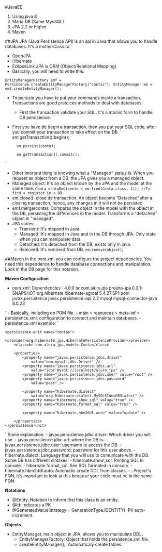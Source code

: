 #JavaEE

1. Using java 8
2. Maria DB (Same MysSQL)
3. JPA 2.2 or higher
4. Maven

##JPA
JPA (Java Persistence API) is an api in Java that allows you to handle databases.
It's a motherClass to:
- OpenJPA
- Hibernate
- EclipseLink
JPA is ORM (Object/Relational Mapping).
- Basically, you will need to write this:

`
EntityManagerFactory emf = Persistence.createEntityManagerFactory("contas");
EntityManager em = emf.createEntityManager();
`

- To persiste you have to put your commands inside a transaction. Transactions are good pratcices methods to deal with databases.
    + First the transaction validate your SQL. It's a atomic form to handle DB persistence. 
- First you have do begin a transaction, then you put your SQL code, after you commit your transaction to take effect on the DB.
`
        em.getTransaction().begin();
        
        em.persist(conta);
        
        em.getTransaction().commit();
`
- Other imortant thing is knowing what a "Managed" status is. When you request an object from a DB, the JPA gives you a managed object.
- Managed object: It's an object known by the JPA and the model at the same time.
`
Conta contaDoCliente = em.find(Conta.class, 1L); //To find a register in a DB.
`
- em.close(): close de transaction. An object become "Detached"after a closing transaction, hence, any changes in it will not be persisted.
- em1.merge(conta): Compares the object in the model with the object in the DB, persisting the differences in the model. Transforms a "detached" object in "managed".
- JPA states:
    + Transient: It's mapped in Java.
    + Managed: It's mapped in Java and in the DB through JPA. Only state when you can manipulate data.
    + Detached: It's detached from the DB, exists only in java.
    + Removed: It's removed from DB. `em.remove(object)`;


##Maven
In the pom.xml you can configure the project depedencies. You need this dependence
to handle database connections and manipulation. Look in the DB page for this notation.

**Maven Configuration**
- pom.xml: Dependencies
`
<project xmlns="http://maven.apache.org/POM/4.0.0"
    xmlns:xsi="http://www.w3.org/2001/XMLSchema-instance"
    xsi:schemaLocation="http://maven.apache.org/POM/4.0.0 http://maven.apache.org/xsd/maven-4.0.0.xsd">
    <modelVersion>4.0.0</modelVersion>
    <groupId>br.com.alura.jpa</groupId>
    <artifactId>projeto-jpa</artifactId>
    <version>0.0.1-SNAPSHOT</version>
    <dependencies>
        <dependency>
            <groupId>org.hibernate</groupId>
            <artifactId>hibernate-agroal</artifactId>
            <version>5.4.27.SP1</version>
            <type>pom</type>
        </dependency>
        <dependency>
            <groupId>javax.persistence</groupId>
            <artifactId>javax.persistence-api</artifactId>
            <version>2.2</version>
        </dependency>
        <dependency>
            <groupId>mysql</groupId>
            <artifactId>mysql-connector-java</artifactId>
            <version>8.0.23</version>
        </dependency>
    </dependencies>
</project>
`
- Basically, including <dependencies> on POM file.
- main > resources > meta-inf > persistence.xml: configuration to connect and maintain databases.
- persistence.xml example:
`
<persistence xmlns="http://java.sun.com/xml/ns/persistence"
    xmlns:xsi="http://www.w3.org/2001/XMLSchema-instance"
    xsi:schemaLocation="http://java.sun.com/xml/ns/persistence
        http://java.sun.com/xml/ns/persistence/persistence_2_0.xsd"
    version="2.0">

    <persistence-unit name="contas">
        <provider>org.hibernate.jpa.HibernatePersistenceProvider</provider>
        <class>br.com.alura.jpa.modelo.Conta</class>

        <properties>
            <property name="javax.persistence.jdbc.driver"
                value="com.mysql.jdbc.Driver" />
            <property name="javax.persistence.jdbc.url"
                value="jdbc:mysql://localhost/alura_jpa" />
            <property name="javax.persistence.jdbc.user" value="root" />
            <property name="javax.persistence.jdbc.password"
                value="pass" />

            <property name="hibernate.dialect"
                value="org.hibernate.dialect.MySQL5InnoDBDialect" />
            <property name="hibernate.show_sql" value="true" />
            <property name="hibernate.format_sql" value="true" />

            <property name="hibernate.hbm2ddl.auto" value="update" />

        </properties>
    </persistence-unit>
</persistence>
`
Some explanation:
- javax.persistence.jdbc.driver: Which driver you will use.
- javax.persistence.jdbc.url: where the DB is.
- javax.persistence.jdbc.user: username to access the DB.
- javax.persistence.jdbc.password: password for this user above.
- hibernate.dialect: Language that you will use to comunicate with the DB. Some DB has different sintaxes.
- hibernate.show_sql: Printing SQL in console.
- hibernate.format_sql: See SQL formated in console.
- hibernate.hbm2ddl.auto: Automatic create DDL from classes.
- <class></class>: Project's FQN, it's important to look at this because your code must be in the same FQN.

**Notations**
- @Entity: Notation to inform that this class is an entity.
- @Id: Indicates a PK
- @GeneratedValue(strategy = GenerationType.IDENTITY): PK auto-increment.

**Objects**
- EntityManager, main object in JPA, allows you to manipulate DDL.
    + EntityManagerFactory: Object that holds the persistence.xml file.
    + createEntityManager();: Automaticaly create tables.









